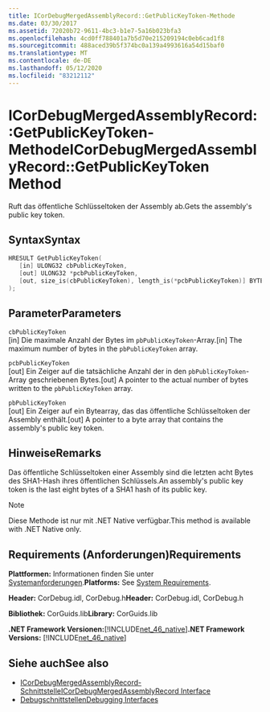 ```yaml
---
title: ICorDebugMergedAssemblyRecord::GetPublicKeyToken-Methode
ms.date: 03/30/2017
ms.assetid: 72020b72-9611-4bc3-b1e7-5a16b023bfa3
ms.openlocfilehash: 4cd0ff788401a7b5d70e215209194c0eb6cad1f8
ms.sourcegitcommit: 488aced39b5f374bc0a139a4993616a54d15baf0
ms.translationtype: MT
ms.contentlocale: de-DE
ms.lasthandoff: 05/12/2020
ms.locfileid: "83212112"
---
```

# <a name="icordebugmergedassemblyrecordgetpublickeytoken-method"></a><span data-ttu-id="2fc5b-102">ICorDebugMergedAssemblyRecord::GetPublicKeyToken-Methode</span><span class="sxs-lookup"><span data-stu-id="2fc5b-102">ICorDebugMergedAssemblyRecord::GetPublicKeyToken Method</span></span>
<span data-ttu-id="2fc5b-103">Ruft das öffentliche Schlüsseltoken der Assembly ab.</span><span class="sxs-lookup"><span data-stu-id="2fc5b-103">Gets the assembly's public key token.</span></span>  
  
## <a name="syntax"></a><span data-ttu-id="2fc5b-104">Syntax</span><span class="sxs-lookup"><span data-stu-id="2fc5b-104">Syntax</span></span>  
  
```cpp  
HRESULT GetPublicKeyToken(  
   [in] ULONG32 cbPublicKeyToken,
   [out] ULONG32 *pcbPublicKeyToken,
   [out, size_is(cbPublicKeyToken), length_is(*pcbPublicKeyToken)] BYTE pbPublicKeyToken[]  
);  
```  
  
## <a name="parameters"></a><span data-ttu-id="2fc5b-105">Parameter</span><span class="sxs-lookup"><span data-stu-id="2fc5b-105">Parameters</span></span>  
 `cbPublicKeyToken`  
 <span data-ttu-id="2fc5b-106">[in] Die maximale Anzahl der Bytes im `pbPublicKeyToken`-Array.</span><span class="sxs-lookup"><span data-stu-id="2fc5b-106">[in] The maximum number of bytes in the `pbPublicKeyToken` array.</span></span>  
  
 `pcbPublicKeyToken`  
 <span data-ttu-id="2fc5b-107">[out] Ein Zeiger auf die tatsächliche Anzahl der in den `pbPublicKeyToken`-Array geschriebenen Bytes.</span><span class="sxs-lookup"><span data-stu-id="2fc5b-107">[out] A pointer to the actual number of bytes written to the `pbPublicKeyToken` array.</span></span>  
  
 `pbPublicKeyToken`  
 <span data-ttu-id="2fc5b-108">[out] Ein Zeiger auf ein Bytearray, das das öffentliche Schlüsseltoken der Assembly enthält.</span><span class="sxs-lookup"><span data-stu-id="2fc5b-108">[out] A pointer to a byte array that contains the assembly's public key token.</span></span>  
  
## <a name="remarks"></a><span data-ttu-id="2fc5b-109">Hinweise</span><span class="sxs-lookup"><span data-stu-id="2fc5b-109">Remarks</span></span>  
 <span data-ttu-id="2fc5b-110">Das öffentliche Schlüsseltoken einer Assembly sind die letzten acht Bytes des SHA1-Hash ihres öffentlichen Schlüssels.</span><span class="sxs-lookup"><span data-stu-id="2fc5b-110">An assembly's public key token is the last eight bytes of a SHA1 hash of its public key.</span></span>  
  
> [!NOTE]
> <span data-ttu-id="2fc5b-111">Diese Methode ist nur mit .NET Native verfügbar.</span><span class="sxs-lookup"><span data-stu-id="2fc5b-111">This method is available with .NET Native only.</span></span>  
  
## <a name="requirements"></a><span data-ttu-id="2fc5b-112">Requirements (Anforderungen)</span><span class="sxs-lookup"><span data-stu-id="2fc5b-112">Requirements</span></span>  
 <span data-ttu-id="2fc5b-113">**Plattformen:** Informationen finden Sie unter [Systemanforderungen](../../get-started/system-requirements.md).</span><span class="sxs-lookup"><span data-stu-id="2fc5b-113">**Platforms:** See [System Requirements](../../get-started/system-requirements.md).</span></span>  
  
 <span data-ttu-id="2fc5b-114">**Header:** CorDebug.idl, CorDebug.h</span><span class="sxs-lookup"><span data-stu-id="2fc5b-114">**Header:** CorDebug.idl, CorDebug.h</span></span>  
  
 <span data-ttu-id="2fc5b-115">**Bibliothek:** CorGuids.lib</span><span class="sxs-lookup"><span data-stu-id="2fc5b-115">**Library:** CorGuids.lib</span></span>  
  
 <span data-ttu-id="2fc5b-116">**.NET Framework Versionen:**[!INCLUDE[net_46_native](../../../../includes/net-46-native-md.md)]</span><span class="sxs-lookup"><span data-stu-id="2fc5b-116">**.NET Framework Versions:** [!INCLUDE[net_46_native](../../../../includes/net-46-native-md.md)]</span></span>  
  
## <a name="see-also"></a><span data-ttu-id="2fc5b-117">Siehe auch</span><span class="sxs-lookup"><span data-stu-id="2fc5b-117">See also</span></span>

- [<span data-ttu-id="2fc5b-118">ICorDebugMergedAssemblyRecord-Schnittstelle</span><span class="sxs-lookup"><span data-stu-id="2fc5b-118">ICorDebugMergedAssemblyRecord Interface</span></span>](icordebugmergedassemblyrecord-interface.md)
- [<span data-ttu-id="2fc5b-119">Debugschnittstellen</span><span class="sxs-lookup"><span data-stu-id="2fc5b-119">Debugging Interfaces</span></span>](debugging-interfaces.md)
